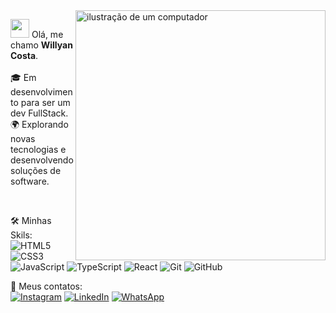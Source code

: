 <img src="https://raw.githubusercontent.com/MicaelliMedeiros/micaellimedeiros/master/image/computer-illustration.png" alt="ilustração de um computador" min-width="400px" max-width="400px" width="400px" align="right">

<p align="left"> 
  <img src="https://raw.githubusercontent.com/aemmadi/aemmadi/master/wave.gif" width="30">
  Olá, me chamo <strong>Willyan Costa</strong>.<br>
  <br>
  🎓 Em desenvolvimento para ser um dev FullStack.<br>
  🌍 Explorando novas tecnologias e desenvolvendo soluções de software.
  
</p><br>

<p align="left">
   🛠️ Minhas Skils:<br>

  <img src="https://img.shields.io/badge/-HTML5-E34F26?style=flat-square&logo=html5&logoColor=white" alt="HTML5"/>
  <img src="https://img.shields.io/badge/-CSS3-1572B6?style=flat-square&logo=css3" alt="CSS3"/>
  <img src="https://img.shields.io/badge/-JavaScript-black?style=flat-square&logo=javascript" alt="JavaScript"/>
  <img src="https://img.shields.io/badge/-TypeScript-007ACC?style=flat-square&logo=typescript" alt="TypeScript"/>
  <img src="https://img.shields.io/badge/-React-black?style=flat-square&logo=react" alt="React"/>
  <img src="https://img.shields.io/badge/-Git-black?style=flat-square&logo=git" alt="Git"/>
  <img src="https://img.shields.io/badge/-GitHub-181717?style=flat-square&logo=github" alt="GitHub"/>
</p>

<p align="left">
  
</p>

<p align="left">
  📩 Meus contatos: <br>
  <a href="https://www.instagram.com/willyan.cr/" title="Instagram" target="_blank">
  <img src="https://img.shields.io/badge/-Instagram-DF0174?style=flat-square&labelColor=DF0174&logo=instagram&logoColor=white&link=LINK-DO-SEU-INSTAGRAM" alt="Instagram"/></a>
  <a href="https://www.linkedin.com/in/willyancr" title="LinkedIn" target="_blank">
  <img src="https://img.shields.io/badge/-Linkedin-0e76a8?style=flat-square&logo=Linkedin&logoColor=white&link=LINK-DO-SEU-LINKEDIN" alt="LinkedIn"/></a>
  <a href="https://wa.me/5563984533367" title="WhatsApp target="_blank">
  <img src="https://img.shields.io/badge/-WhatsApp-25d366?style=flat-square&labelColor=25d366&logo=whatsapp&logoColor=white&link=API-DO-SEU-WHATSAPP" alt="WhatsApp"/></a>
</p>




